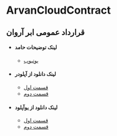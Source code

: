 # ArvanCloudContract
## قرارداد عمومی ابر آروان 

- #### لینک توضیحات حامد
    - [یوتیوب](https://www.youtube.com/watch?v=zoin358x5Uo)


- #### لینک دانلود از آپلودر
    - [قسمت اول](https://www.uplooder.net/files/4ded5f28027d960777833e86f7a81502/اطلاعات-منطقه1.pdf.html)
    - [قسمت دوم](https://www.uplooder.net/files/5ff25bc0ca789482d3ef6b6dcf6f618e/اطلاعات-منطقه2.pdf.html)


- #### لینک دانلود از یوآپلود
    - [قسمت اول](https://uupload.ir/view/6bm_اطلاعات_منطقه1.pdf/)
    - [قسمت دوم](https://uupload.ir/view/qrjw_اطلاعات_منطقه2.pdf/)

